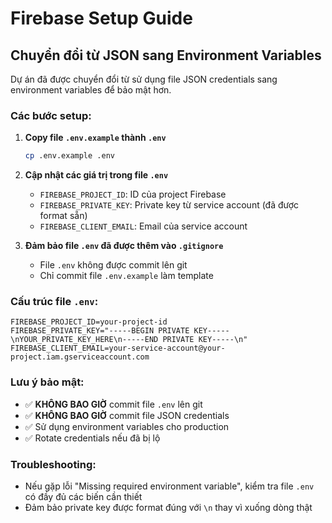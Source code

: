 # Firebase Setup Guide

## Chuyển đổi từ JSON sang Environment Variables

Dự án đã được chuyển đổi từ sử dụng file JSON credentials sang environment variables để bảo mật hơn.

### Các bước setup:

1. **Copy file `.env.example` thành `.env`**

   ```bash
   cp .env.example .env
   ```

2. **Cập nhật các giá trị trong file `.env`**
   - `FIREBASE_PROJECT_ID`: ID của project Firebase
   - `FIREBASE_PRIVATE_KEY`: Private key từ service account (đã được format sẵn)
   - `FIREBASE_CLIENT_EMAIL`: Email của service account

3. **Đảm bảo file `.env` đã được thêm vào `.gitignore`**
   - File `.env` không được commit lên git
   - Chỉ commit file `.env.example` làm template

### Cấu trúc file `.env`:

```env
FIREBASE_PROJECT_ID=your-project-id
FIREBASE_PRIVATE_KEY="-----BEGIN PRIVATE KEY-----\nYOUR_PRIVATE_KEY_HERE\n-----END PRIVATE KEY-----\n"
FIREBASE_CLIENT_EMAIL=your-service-account@your-project.iam.gserviceaccount.com
```

### Lưu ý bảo mật:

- ✅ **KHÔNG BAO GIỜ** commit file `.env` lên git
- ✅ **KHÔNG BAO GIỜ** commit file JSON credentials
- ✅ Sử dụng environment variables cho production
- ✅ Rotate credentials nếu đã bị lộ

### Troubleshooting:

- Nếu gặp lỗi "Missing required environment variable", kiểm tra file `.env` có đầy đủ các biến cần thiết
- Đảm bảo private key được format đúng với `\n` thay vì xuống dòng thật
